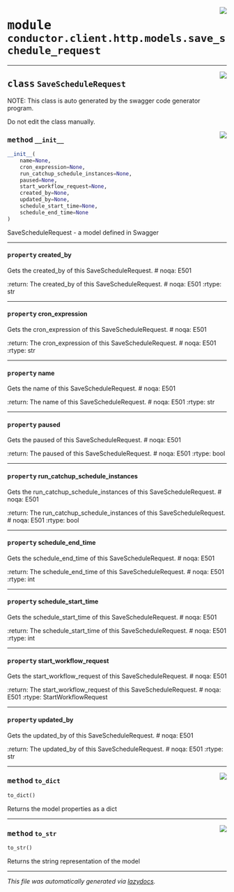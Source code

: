 <!-- markdownlint-disable -->

<a href="../src/conductor/client/http/models/save_schedule_request.py#L0"><img align="right" style="float:right;" src="https://img.shields.io/badge/-source-cccccc?style=flat-square"></a>

# <kbd>module</kbd> `conductor.client.http.models.save_schedule_request`






---

<a href="../src/conductor/client/http/models/save_schedule_request.py#L6"><img align="right" style="float:right;" src="https://img.shields.io/badge/-source-cccccc?style=flat-square"></a>

## <kbd>class</kbd> `SaveScheduleRequest`
NOTE: This class is auto generated by the swagger code generator program. 

Do not edit the class manually. 

<a href="../src/conductor/client/http/models/save_schedule_request.py#L42"><img align="right" style="float:right;" src="https://img.shields.io/badge/-source-cccccc?style=flat-square"></a>

### <kbd>method</kbd> `__init__`

```python
__init__(
    name=None,
    cron_expression=None,
    run_catchup_schedule_instances=None,
    paused=None,
    start_workflow_request=None,
    created_by=None,
    updated_by=None,
    schedule_start_time=None,
    schedule_end_time=None
)
```

SaveScheduleRequest - a model defined in Swagger 


---

#### <kbd>property</kbd> created_by

Gets the created_by of this SaveScheduleRequest.  # noqa: E501 



:return: The created_by of this SaveScheduleRequest.  # noqa: E501 :rtype: str 

---

#### <kbd>property</kbd> cron_expression

Gets the cron_expression of this SaveScheduleRequest.  # noqa: E501 



:return: The cron_expression of this SaveScheduleRequest.  # noqa: E501 :rtype: str 

---

#### <kbd>property</kbd> name

Gets the name of this SaveScheduleRequest.  # noqa: E501 



:return: The name of this SaveScheduleRequest.  # noqa: E501 :rtype: str 

---

#### <kbd>property</kbd> paused

Gets the paused of this SaveScheduleRequest.  # noqa: E501 



:return: The paused of this SaveScheduleRequest.  # noqa: E501 :rtype: bool 

---

#### <kbd>property</kbd> run_catchup_schedule_instances

Gets the run_catchup_schedule_instances of this SaveScheduleRequest.  # noqa: E501 



:return: The run_catchup_schedule_instances of this SaveScheduleRequest.  # noqa: E501 :rtype: bool 

---

#### <kbd>property</kbd> schedule_end_time

Gets the schedule_end_time of this SaveScheduleRequest.  # noqa: E501 



:return: The schedule_end_time of this SaveScheduleRequest.  # noqa: E501 :rtype: int 

---

#### <kbd>property</kbd> schedule_start_time

Gets the schedule_start_time of this SaveScheduleRequest.  # noqa: E501 



:return: The schedule_start_time of this SaveScheduleRequest.  # noqa: E501 :rtype: int 

---

#### <kbd>property</kbd> start_workflow_request

Gets the start_workflow_request of this SaveScheduleRequest.  # noqa: E501 



:return: The start_workflow_request of this SaveScheduleRequest.  # noqa: E501 :rtype: StartWorkflowRequest 

---

#### <kbd>property</kbd> updated_by

Gets the updated_by of this SaveScheduleRequest.  # noqa: E501 



:return: The updated_by of this SaveScheduleRequest.  # noqa: E501 :rtype: str 



---

<a href="../src/conductor/client/http/models/save_schedule_request.py#L264"><img align="right" style="float:right;" src="https://img.shields.io/badge/-source-cccccc?style=flat-square"></a>

### <kbd>method</kbd> `to_dict`

```python
to_dict()
```

Returns the model properties as a dict 

---

<a href="../src/conductor/client/http/models/save_schedule_request.py#L291"><img align="right" style="float:right;" src="https://img.shields.io/badge/-source-cccccc?style=flat-square"></a>

### <kbd>method</kbd> `to_str`

```python
to_str()
```

Returns the string representation of the model 




---

_This file was automatically generated via [lazydocs](https://github.com/ml-tooling/lazydocs)._
